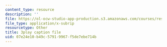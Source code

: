 ```yaml
---
content_type: resource
description: ''
file: https://ol-ocw-studio-app-production.s3.amazonaws.com/courses/res-6-007-signals-and-systems-spring-2011/07e24e10b49c57919967f5de7ebe714b_z8sXXQxcmN4.vtt
file_type: application/x-subrip
resourcetype: Other
title: 3play caption file
uid: 07e24e10-b49c-5791-9967-f5de7ebe714b
---
```

